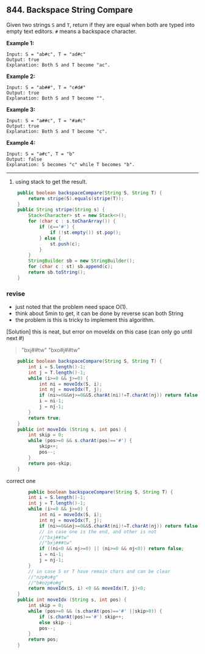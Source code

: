 ## 844. Backspace String Compare

Given two strings `S` and `T`, return if they are equal when both are typed into empty text editors. `#` means a backspace character.

**Example 1:**

```
Input: S = "ab#c", T = "ad#c"
Output: true
Explanation: Both S and T become "ac".
```

**Example 2:**

```
Input: S = "ab##", T = "c#d#"
Output: true
Explanation: Both S and T become "".
```

**Example 3:**

```
Input: S = "a##c", T = "#a#c"
Output: true
Explanation: Both S and T become "c".
```

**Example 4:**

```
Input: S = "a#c", T = "b"
Output: false
Explanation: S becomes "c" while T becomes "b".
```

---

1. using stack to get the result.

```java
    public boolean backspaceCompare(String S, String T) {
        return stripe(S).equals(stripe(T));
    }
    public String stripe(String s) {
        Stack<Character> st = new Stack<>();
        for (char c : s.toCharArray()) {
            if (c=='#') {
                if (!st.empty()) st.pop();
            } else {
                st.push(c);
            }
        }
        StringBuilder sb = new StringBuilder();
        for (char c : st) sb.append(c);
        return sb.toString();
    }
```

### revise

* just noted that the problem need space O(1).
* think about 5min to get, it can be done by reverse scan both String
* the problem is this is tricky to implement this algorithm.

[Solution] this is neat, but error on moveIdx on this case (can only go until next #)

>"bxj##tw"
>"bxo#j##tw"

```java
    public boolean backspaceCompare(String S, String T) {
        int i = S.length()-1;
        int j = T.length()-1;
        while (i>=0 && j>=0) {
            int ni = moveIdx(S, i);
            int nj = moveIdx(T, j);
            if (ni>=0&&nj>=0&&S.charAt(ni)!=T.charAt(nj)) return false;
            i = ni-1;
            j = nj-1;
        }
        return true;
    }
    public int moveIdx (String s, int pos) {
        int skip = 0;
        while (pos>=0 && s.charAt(pos)=='#') {
            skip++;
            pos--;
        }
        return pos-skip;
    }
```



correct one

```java
        public boolean backspaceCompare(String S, String T) {
        int i = S.length()-1;
        int j = T.length()-1;
        while (i>=0 && j>=0) {
            int ni = moveIdx(S, i);
            int nj = moveIdx(T, j);
            if (ni>=0&&nj>=0&&S.charAt(ni)!=T.charAt(nj)) return false;
            // in case one is the end, and other is not
            //"bxj##tw"
            //"bxj###tw"
            if ((ni<0 && nj>=0) || (ni>=0 && nj<0)) return false;
            i = ni-1;
            j = nj-1;
        }
        // in case S or T have remain chars and can be clear
        //"nzp#o#g"
        //"b#nzp#o#g"
        return moveIdx(S, i) <0 && moveIdx(T, j)<0;
    }
    public int moveIdx (String s, int pos) {
        int skip = 0;
        while (pos>=0 && (s.charAt(pos)=='#' ||skip>0)) {
            if (s.charAt(pos)=='#') skip++;
            else skip--;
            pos--;
        }
        return pos;
    }
```

